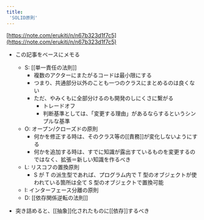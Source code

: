 ```yaml
---
title:
 'SOLID原則'
---
```


[https://note.com/erukiti/n/n67b323d1f7c5](https://note.com/erukiti/n/n67b323d1f7c5)
- この記事をベースにメモる
    - S: [[単一責任の法則]]
        - 複数のアクターにまたがるコードは最小限にする
        - つまり、共通部分以外のことも一つのクラスにまとめるのは良くない
        - ただ、やみくもに全部分けるのも開発のしにくさに繋がる
            - トレードオフ
            - 判断基準としては、「変更する理由」があるならするというシンプルな基準
    - O: オープン/クローズドの原則
        - 何かを修正する時は、そのクラス等の[[責務]]が変化しないようにする
        - 何かを追加する時は、すでに知識が露出すているものを変更するのではなく、拡張＝新しい知識を作るべき
    - L: リスコフの置換原則
        - S が T の派生型であれば、プログラム内で T 型のオブジェクトが使われている箇所は全て S 型のオブジェクトで置換可能
    - I: インターフェース分離の原則
    - D: [[依存関係逆転の法則]]

- 突き詰めると、[[抽象]]化されたものに[[依存]]するべき
